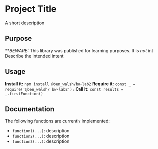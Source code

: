 # Project Title
A short description
## Purpose
**_BEWARE:_ This library was published for learning purposes. It is _not_ int
Describe the intended intent
## Usage
**Install it:**
`npm install @ben_walsh/bw-lab2`
**Require it:**
`const _ = require('@ben_walsh/ bw-lab2');`
**Call it:**
`const results = _.firstFunction()`
## Documentation
The following functions are currently implemented:
* `function1(...)`: description
* `function2(...)`: description
* `function3(...)`: description
